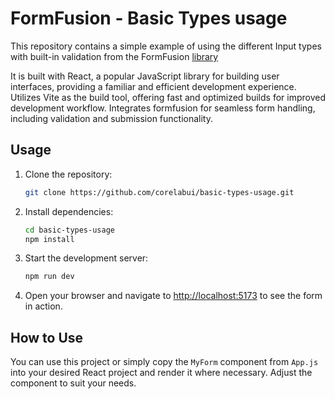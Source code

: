 # FormFusion - Basic Types usage

This repository contains a simple example of using the different Input types with built-in validation from the FormFusion [library](https://www.corelabui.com/)

It is built with React, a popular JavaScript library for building user interfaces, providing a familiar and efficient development experience. Utilizes Vite as the build tool, offering fast and optimized builds for improved development workflow. Integrates formfusion for seamless form handling, including validation and submission functionality.

## Usage

1. Clone the repository:

   ```bash
   git clone https://github.com/corelabui/basic-types-usage.git
   ```

2. Install dependencies:

   ```bash
   cd basic-types-usage
   npm install
   ```

3. Start the development server:

   ```bash
   npm run dev
   ```

4. Open your browser and navigate to [http://localhost:5173](http://localhost:5173) to see the form in action.

## How to Use

You can use this project or simply copy the `MyForm` component from `App.js` into your desired React project and render it where necessary. Adjust the component to suit your needs.
